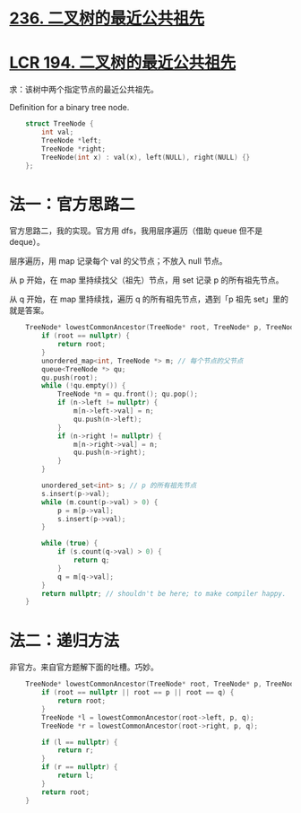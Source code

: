 # [236. 二叉树的最近公共祖先](https://leetcode.cn/problems/lowest-common-ancestor-of-a-binary-tree)
# [LCR 194. 二叉树的最近公共祖先](https://leetcode.cn/problems/er-cha-shu-de-zui-jin-gong-gong-zu-xian-lcof/)

求：该树中两个指定节点的最近公共祖先。

Definition for a binary tree node.

```cpp
    struct TreeNode {
        int val;
        TreeNode *left;
        TreeNode *right;
        TreeNode(int x) : val(x), left(NULL), right(NULL) {}
    };
```

# 法一：官方思路二

官方思路二，我的实现。官方用 dfs，我用层序遍历（借助 queue 但不是 deque）。

层序遍历，用 map 记录每个 val 的父节点；不放入 null 节点。

从 p 开始，在 map 里持续找父（祖先）节点，用 set 记录 p 的所有祖先节点。

从 q 开始，在 map 里持续找，遍历 q 的所有祖先节点，遇到「p 祖先 set」里的就是答案。

```cpp
    TreeNode* lowestCommonAncestor(TreeNode* root, TreeNode* p, TreeNode* q) {
        if (root == nullptr) {
            return root;
        }
        unordered_map<int, TreeNode *> m; // 每个节点的父节点
        queue<TreeNode *> qu;
        qu.push(root);
        while (!qu.empty()) {
            TreeNode *n = qu.front(); qu.pop();
            if (n->left != nullptr) {
                m[n->left->val] = n;
                qu.push(n->left);
            }
            if (n->right != nullptr) {
                m[n->right->val] = n;
                qu.push(n->right);
            }
        }

        unordered_set<int> s; // p 的所有祖先节点
        s.insert(p->val);
        while (m.count(p->val) > 0) {
            p = m[p->val];
            s.insert(p->val);
        }

        while (true) {
            if (s.count(q->val) > 0) {
                return q;
            }
            q = m[q->val];
        }
        return nullptr; // shouldn't be here; to make compiler happy.        
    }
```

# 法二：递归方法

非官方。来自官方题解下面的吐槽。巧妙。

```cpp
    TreeNode* lowestCommonAncestor(TreeNode* root, TreeNode* p, TreeNode* q) {
        if (root == nullptr || root == p || root == q) {
            return root;
        }
        TreeNode *l = lowestCommonAncestor(root->left, p, q);
        TreeNode *r = lowestCommonAncestor(root->right, p, q);

        if (l == nullptr) {
            return r;
        }
        if (r == nullptr) {
            return l;
        }
        return root;
    }
```
